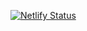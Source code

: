 [![Netlify Status](https://api.netlify.com/api/v1/badges/362682cc-a5f9-47c8-a83d-10d627b857f0/deploy-status)](https://app.netlify.com/sites/amazing-goodall-d712d1/deploys)
